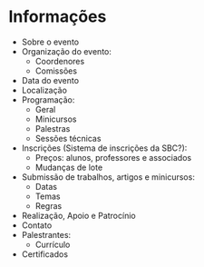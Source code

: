 ﻿# Informações

* Sobre o evento
* Organização do evento:
	* Coordenores
	* Comissões
* Data do evento
* Localização
* Programação:
	* Geral
	* Minicursos
	* Palestras
	* Sessões técnicas
* Inscrições (Sistema de inscrições da SBC?):
	* Preços: alunos, professores e associados
	* Mudanças de lote
* Submissão de trabalhos, artigos e minicursos:
	* Datas
	* Temas
	* Regras
* Realização, Apoio e Patrocínio
* Contato
* Palestrantes:
	* Currículo
* Certificados

